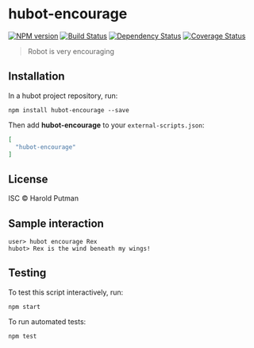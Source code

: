 # hubot-encourage
[![NPM version][npm-image]][npm-url] [![Build Status][travis-image]][travis-url] [![Dependency Status][daviddm-image]][daviddm-url] [![Coverage Status][coveralls-image]][coveralls-url]

> Robot is very encouraging

## Installation
In a hubot project repository, run:

```
npm install hubot-encourage --save
```
Then add **hubot-encourage** to your `external-scripts.json`:

```json
[
  "hubot-encourage"
]
```

## License

ISC © Harold Putman

## Sample interaction

```
user> hubot encourage Rex
hubot> Rex is the wind beneath my wings!
```

## Testing

To test this script interactively, run:

```
npm start
```

To run automated tests:

```
npm test
```

[npm-image]: https://badge.fury.io/js/hubot-encourage.svg
[npm-url]: https://npmjs.org/package/hubot-encourage
[travis-image]: https://travis-ci.org/HaroldPutman/hubot-encourage.svg?branch=master
[travis-url]: https://travis-ci.org/HaroldPutman/hubot-encourage
[daviddm-image]: https://david-dm.org/HaroldPutman/hubot-encourage.svg?theme=shields.io
[daviddm-url]: https://david-dm.org/HaroldPutman/hubot-encourage
[coveralls-image]: https://coveralls.io/repos/github/HaroldPutman/hubot-encourage/badge.svg?branch=master
[coveralls-url]:https://coveralls.io/github/HaroldPutman/hubot-encourage?branch=master
